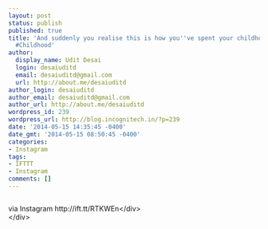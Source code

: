 ```yaml
---
layout: post
status: publish
published: true
title: 'And suddenly you realise this is how you''ve spent your childhood #Nostalgic
  #Childhood'
author:
  display_name: Udit Desai
  login: desaiuditd
  email: desaiuditd@gmail.com
  url: http://about.me/desaiuditd
author_login: desaiuditd
author_email: desaiuditd@gmail.com
author_url: http://about.me/desaiuditd
wordpress_id: 239
wordpress_url: http://blog.incognitech.in/?p=239
date: '2014-05-15 14:35:45 -0400'
date_gmt: '2014-05-15 08:50:45 -0400'
categories:
- Instagram
tags:
- IFTTT
- Instagram
comments: []
---
```

<div><img style="max-width: 600px;" src="http:&#47;&#47;origincache-prn.fbcdn.net&#47;929087_732007613509876_2115874665_n.jpg" alt="" &#47;></p>
<div>via Instagram http:&#47;&#47;ift.tt&#47;RTKWEn<&#47;div><br />
<&#47;div></p>
